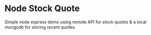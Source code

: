 # Node Stock Quote

Simple node express demo using remote API for stock quotes & a local mongodb for storing recent quotes.
